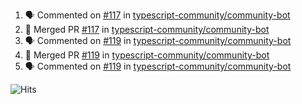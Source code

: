 <!--START_SECTION:activity-->
1. 🗣 Commented on [#117](https://github.com/typescript-community/community-bot/issues/117) in [typescript-community/community-bot](https://github.com/typescript-community/community-bot)
2. 🎉 Merged PR [#117](https://github.com/typescript-community/community-bot/pull/117) in [typescript-community/community-bot](https://github.com/typescript-community/community-bot)
3. 🗣 Commented on [#119](https://github.com/typescript-community/community-bot/issues/119) in [typescript-community/community-bot](https://github.com/typescript-community/community-bot)
4. 🎉 Merged PR [#119](https://github.com/typescript-community/community-bot/pull/119) in [typescript-community/community-bot](https://github.com/typescript-community/community-bot)
5. 🗣 Commented on [#119](https://github.com/typescript-community/community-bot/issues/119) in [typescript-community/community-bot](https://github.com/typescript-community/community-bot)
<!--END_SECTION:activity-->

![Hits](https://hitcounter.pythonanywhere.com/count/tag.svg?url=https%3A%2F%2Fgithub.com%2Frobertwestbury)
